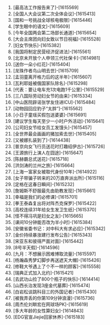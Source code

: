 
1. [最高法工作报告来了]-[1615569]
1. [全国人大会议第二次全体会议]-[1615413]
1. [国和一号挑战全球核电极限]-[1615446]
1. [学生眼中的语文]-[1615609]
1. [今年全国两会第二场部长通道]-[1615654]
1. [大会主席团向妇女致以节日祝福]-[1615528]
1. [妇女节快乐]-[1615382]
1. [我国将制定民营经济促进法]-[1615561]
1. [北京未开放个人申领三代社保卡]-[1614981]
1. [送你一朵小红花]-[1615404]
1. [龙珠作者鸟山明去世]-[1615709]
1. [孟羽童离开格力后的这半年]-[1615607]
1. [瓦利耶娃被俄国家队除名]-[1615298]
1. [代表：要让电车充1次电跑1千公里]-[1615529]
1. [三八国际劳动妇女节的由来]-[1615334]
1. [中山医院辟谣张学友住进ICU]-[1615484]
1. [动物园回应豹子“太胖”]-[1615562]
1. [小日子童瑶买假包送婆婆]-[1615691]
1. [建议学生每天至少一小时户外活动]-[1615641]
1. [公司妇女节给女员工发馒头]-[1615457]
1. [全世界最会画画的猪加索去世]-[1615405]
1. [又被娜扎装到了]-[1614438]
1. [普京向女飞行员送花时打趣绍伊古]-[1615726]
1. [王源旅行上演人在囧途]-[1615647]
1. [陈赫霸总式送花]-[1615718]
1. [洪剑涛的兰州之旅]-[1615664]
1. [上海一富家女被取代身份10年]-[1614922]
1. [女子带骗子转来的20万直奔派出所]-[1615116]
1. [定格在这春日瞬间]-[1615232]
1. [詹姆斯不舒服最先由助教发现]-[1615661]
1. [幸福是我们的必修课]-[1615701]
1. [拳王泰森复出将对阵杰克保罗]-[1615422]
1. [高校连续31年给女生发卫生纸]-[1615370]
1. [怪不得冯巩是妇女之友]-[1615665]
1. [课间10分钟能否改为半小时]-[1615384]
1. [安徽省委书记：对中科大有求必应]-[1615342]
1. [金价持续暴涨建行发布公告]-[1615343]
1. [宋亚东和彼得严面对面]-[1615442]
1. [8号半天假]-[1614596]
1. [九月：不想展示困难博取流量]-[1615597]
1. [杨瀚森秀梦幻脚步再送遮天大帽]-[1615426]
1. [修鞋大爷遇上了个不一样的顾客]-[1615558]
1. [瑞典正式加入北约]-[1615421]
1. [去武功山捡了800个瓶子的快乐]-[1614414]
1. [山西长治发现3座金代墓葬]-[1615474]
1. [白岩松谈跳科目三的外国记者]-[1615430]
1. [被我弄丢的你第109分钟浪漫]-[1615736]
1. [周杰伦刘畊宏在网球场PK]-[1615619]
1. [多大年龄的女性算妇女]-[1614843]
1. [EDG官宣Jiejie回家休养]-[1615183]